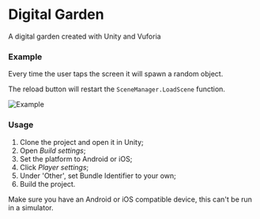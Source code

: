 # Digital Garden
A digital garden created with Unity and Vuforia

### Example
Every time the user taps the screen it will spawn a random object.

The reload button will restart the `SceneManager.LoadScene` function.

![Example](https://github.com/joostdelange/digital-garden/blob/master/blob/ScreenRecording_04-02-2019%2015-20-44.gif?raw=true)

### Usage
1. Clone the project and open it in Unity;
2. Open *Build settings*;
3. Set the platform to Android or iOS;
4. Click *Player settings*;
5. Under 'Other', set Bundle Identifier to your own;
6. Build the project.

Make sure you have an Android or iOS compatible device, this can't be run in a simulator.
